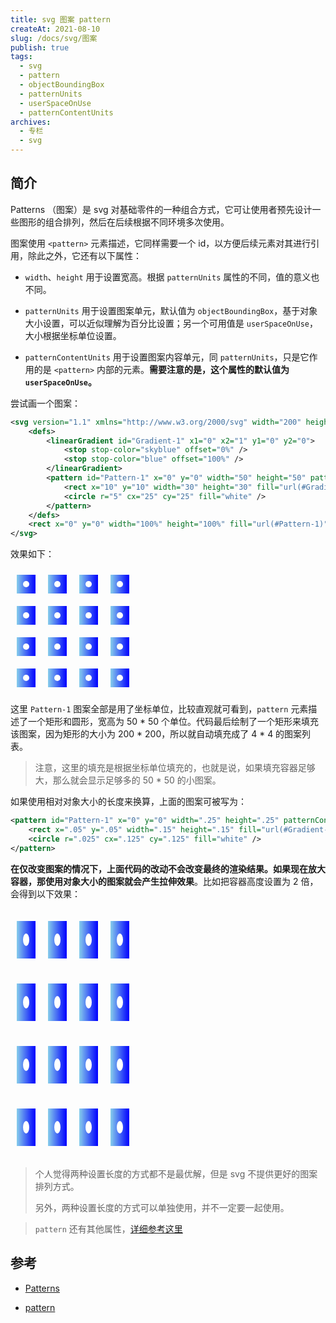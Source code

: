 ```yaml
---
title: svg 图案 pattern
createAt: 2021-08-10
slug: /docs/svg/图案
publish: true
tags:
  - svg
  - pattern
  - objectBoundingBox
  - patternUnits
  - userSpaceOnUse
  - patternContentUnits
archives:
  - 专栏
  - svg
---
```


## 简介

Patterns （图案）是 svg 对基础零件的一种组合方式，它可让使用者预先设计一些图形的组合排列，然后在后续根据不同环境多次使用。

图案使用 `<pattern>` 元素描述，它同样需要一个 id，以方便后续元素对其进行引用，除此之外，它还有以下属性：

- `width`、`height` 用于设置宽高。根据 `patternUnits` 属性的不同，值的意义也不同。

- `patternUnits` 用于设置图案单元，默认值为 `objectBoundingBox`，基于对象大小设置，可以近似理解为百分比设置；另一个可用值是 `userSpaceOnUse`，大小根据坐标单位设置。

- `patternContentUnits` 用于设置图案内容单元，同 `patternUnits`，只是它作用的是 `<pattern>` 内部的元素。**需要注意的是，这个属性的默认值为 `userSpaceOnUse`。**

尝试画一个图案：

```xml
<svg version="1.1" xmlns="http://www.w3.org/2000/svg" width="200" height="200">
	<defs>
		<linearGradient id="Gradient-1" x1="0" x2="1" y1="0" y2="0">
			<stop stop-color="skyblue" offset="0%" />
			<stop stop-color="blue" offset="100%" />
		</linearGradient>
		<pattern id="Pattern-1" x="0" y="0" width="50" height="50" patternUnits="userSpaceOnUse">
			<rect x="10" y="10" width="30" height="30" fill="url(#Gradient-1)" />
			<circle r="5" cx="25" cy="25" fill="white" />
		</pattern>
	</defs>
	<rect x="0" y="0" width="100%" height="100%" fill="url(#Pattern-1)" />
</svg>
```

效果如下：

<svg version="1.1" xmlns="http://www.w3.org/2000/svg" width="200" height="200">
	<defs>
		<linearGradient id="Gradient-1" x1="0" x2="1" y1="0" y2="0">
			<stop stop-color="skyblue" offset="0%" />
			<stop stop-color="blue" offset="100%" />
		</linearGradient>
		<pattern id="Pattern-1" x="0" y="0" width="50" height="50" patternUnits="userSpaceOnUse">
			<rect x="10" y="10" width="30" height="30" fill="url(#Gradient-1)" />
			<circle r="5" cx="25" cy="25" fill="white" />
		</pattern>
	</defs>
	<rect x="0" y="0" width="100%" height="100%" fill="url(#Pattern-1)" />
</svg>

这里 `Pattern-1` 图案全部是用了坐标单位，比较直观就可看到，`pattern` 元素描述了一个矩形和圆形，宽高为 50 \* 50 个单位。代码最后绘制了一个矩形来填充该图案，因为矩形的大小为 200 \* 200，所以就自动填充成了 4 \* 4 的图案列表。

> 注意，这里的填充是根据坐标单位填充的，也就是说，如果填充容器足够大，那么就会显示足够多的 50 \* 50 的小图案。

如果使用相对对象大小的长度来换算，上面的图案可被写为：

```xml
<pattern id="Pattern-1" x="0" y="0" width=".25" height=".25" patternContentUnits="objectBoundingBox">
	<rect x=".05" y=".05" width=".15" height=".15" fill="url(#Gradient-1)" />
	<circle r=".025" cx=".125" cy=".125" fill="white" />
</pattern>
```

**在仅改变图案的情况下，上面代码的改动不会改变最终的渲染结果。如果现在放大容器，那使用对象大小的图案就会产生拉伸效果**。比如把容器高度设置为 2 倍，会得到以下效果：

<svg version="1.1" xmlns="http://www.w3.org/2000/svg" width="200" height="400">
	<defs>
		<linearGradient id="Gradient-2" x1="0" x2="1" y1="0" y2="0">
			<stop stop-color="skyblue" offset="0%" />
			<stop stop-color="blue" offset="100%" />
		</linearGradient>
		<pattern id="Pattern-2" x="0" y="0" width=".25" height=".25" patternContentUnits="objectBoundingBox">
			<rect x=".05" y=".05" width=".15" height=".15" fill="url(#Gradient-2)" />
			<circle r=".025" cx=".125" cy=".125" fill="white" />
		</pattern>
	</defs>
	<rect x="0" y="0" width="100%" height="100%" fill="url(#Pattern-2)" />
</svg>

> 个人觉得两种设置长度的方式都不是最优解，但是 svg 不提供更好的图案排列方式。
>
> 另外，两种设置长度的方式可以单独使用，并不一定要一起使用。

> `pattern` 还有其他属性，[详细参考这里][2]

## 参考

- [Patterns][1]

- [pattern][2]

[1]: https://developer.mozilla.org/zh-CN/docs/Web/SVG/Tutorial/Patterns
[2]: https://developer.mozilla.org/zh-CN/docs/Web/SVG/Element/pattern

